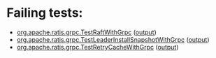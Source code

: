 # Failing tests: 

 * [org.apache.ratis.grpc.TestRaftWithGrpc](ratis-test/org.apache.ratis.grpc.TestRaftWithGrpc.txt) ([output](ratis-test/org.apache.ratis.grpc.TestRaftWithGrpc-output.txt))
 * [org.apache.ratis.grpc.TestLeaderInstallSnapshotWithGrpc](ratis-test/org.apache.ratis.grpc.TestLeaderInstallSnapshotWithGrpc.txt) ([output](ratis-test/org.apache.ratis.grpc.TestLeaderInstallSnapshotWithGrpc-output.txt))
 * [org.apache.ratis.grpc.TestRetryCacheWithGrpc](ratis-test/org.apache.ratis.grpc.TestRetryCacheWithGrpc.txt) ([output](ratis-test/org.apache.ratis.grpc.TestRetryCacheWithGrpc-output.txt))
